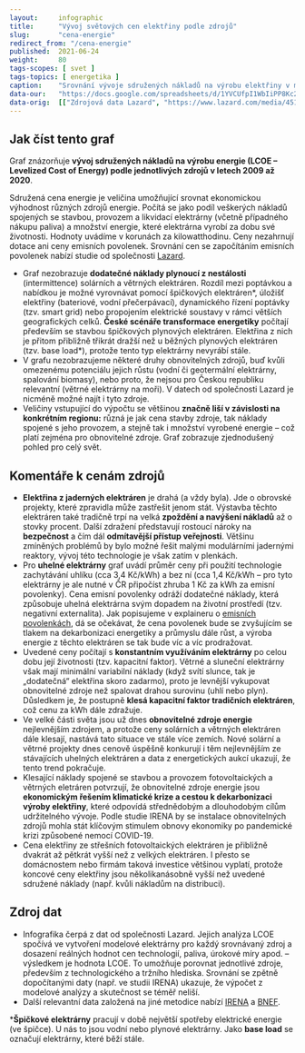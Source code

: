 ```yaml
---
layout:     infographic
title:      "Vývoj světových cen elektřiny podle zdrojů"
slug:       "cena-energie"
redirect_from: "/cena-energie"
published:  2021-06-24
weight:     80
tags-scopes: [ svet ]
tags-topics: [ energetika ]
caption:    "Srovnání vývoje sdružených nákladů na výrobu elektřiny v modelových velkých elektrárnách (tzv. utility-scale) od roku 2009 do roku 2020, především z hlediska technologií a trhu. Do ceny nejsou započteny dotace, ceny emisních povolenek ani náklady spojené s vyrovnáním nestálosti zdrojů. V grafu jsou zobrazeny obnovitelné zdroje, které mají v České republice největší potenciál rozvoje."
data-our:   "https://docs.google.com/spreadsheets/d/1YVCUfpI1WbIiPP8Kc2np3IFYlVQnyNeB3IvJqPdTrns"
data-orig:  [["Zdrojová data Lazard", "https://www.lazard.com/media/451419/lazards-levelized-cost-of-energy-version-140.pdf"]]
---
```


## Jak číst tento graf

Graf znázorňuje **vývoj sdružených nákladů na výrobu energie (LCOE – Levelized Cost of Energy) podle jednotlivých zdrojů v letech  2009 až 2020**.

Sdružená cena energie je veličina umožňující srovnat ekonomickou výhodnost různých zdrojů energie. Počítá se jako podíl veškerých nákladů spojených se stavbou, provozem a likvidací elektrárny (včetně případného nákupu paliva) a množství energie, které elektrárna vyrobí za dobu své životnosti. Hodnoty uvádíme v korunách za kilowatthodinu. Ceny nezahrnují dotace ani ceny emisních povolenek. Srovnání cen se započítáním emisních povolenek nabízí studie od společnosti [Lazard](https://www.lazard.com/media/451419/lazards-levelized-cost-of-energy-version-140.pdf).

- Graf nezobrazuje **dodatečné náklady plynoucí z nestálosti** (intermittence) solárních a větrných elektráren. Rozdíl mezi poptávkou a nabídkou je možné vyrovnávat pomocí špičkových elektráren\*, úložišť elektřiny (bateriové, vodní přečerpávací), dynamického řízení poptávky (tzv. smart grid) nebo propojením elektrické soustavy v rámci větších geografických celků. **České scénáře transformace energetiky** počítají především se stavbou špičkových plynových elektráren. Elektřina z nich  je přitom přibližně třikrát dražší než u běžných plynových elektráren (tzv. base load\*), protože tento typ elektrárny nevyrábí stále.
- V grafu nezobrazujeme některé druhy obnovitelných zdrojů, buď kvůli omezenému potenciálu jejich růstu (vodní či geotermální elektrárny, spalování biomasy), nebo proto, že nejsou pro Českou republiku relevantní (větrné elektrárny na moři). V datech od společnosti Lazard je nicméně možné najít i tyto zdroje.
- Veličiny vstupující do výpočtu se většinou **značně liší v závislosti na konkrétním regionu:** různá je jak cena stavby zdroje, tak náklady spojené s jeho provozem, a stejně tak i množství vyrobené energie – což platí zejména pro obnovitelné zdroje. Graf zobrazuje zjednodušený pohled pro celý svět.

## Komentáře k cenám zdrojů

- **Elektřina z jaderných elektráren** je drahá (a vždy byla). Jde o obrovské projekty, které zpravidla může zastřešit jenom stát. Výstavba  těchto elektráren také tradičně trpí na velká **zpoždění a navýšení nákladů** až o stovky procent. Další zdražení představují rostoucí nároky na **bezpečnost** a čím dál **odmítavější přístup veřejnosti**. Většinu zmíněných problémů by bylo možné řešit malými modulárními jadernými reaktory, vývoj této technologie je však zatím v plenkách.
- Pro **uhelné elektrárny** graf uvádí průměr ceny při použití technologie zachytávání uhlíku (cca 3,4 Kč/kWh) a bez ní (cca 1,4 Kč/kWh – pro tyto elektrárny je ale nutné v ČR připočíst zhruba 1 Kč za kWh za emisní povolenky). Cena emisní povolenky odráží dodatečné náklady, která způsobuje uhelná elektrárna svým dopadem na životní prostředí (tzv. negativní externalita). Jak popisujeme v explaineru o [emisních povolenkách](https://faktaoklimatu.cz/explainery/emisni-povolenky-ets), dá se očekávat, že cena povolenek bude se zvyšujícím se tlakem na dekarbonizaci energetiky a průmyslu dále růst, a výroba energie z těchto elektráren se tak bude víc a víc prodražovat.
- Uvedené ceny počítají s **konstantním využíváním elektrárny** po celou dobu její životnosti (tzv. kapacitní faktor). Větrné a sluneční elektrárny však mají minimální variabilní náklady (když svítí slunce, tak je „dodatečná“ elektřina skoro zadarmo), proto je levnější vykupovat obnovitelné zdroje než spalovat drahou surovinu (uhlí nebo plyn). Důsledkem je, že postupně **klesá kapacitní faktor tradičních elektráren**, což cenu za kWh dále zdražuje.
- Ve velké části světa jsou už dnes **obnovitelné zdroje energie** nejlevnějším zdrojem, a protože ceny solárních a větrných elektráren dále klesají, nastává tato situace ve stále více zemích.
Nové solární a větrné projekty dnes cenově úspěšně konkurují  i těm nejlevnějším ze stávajících uhelných elektráren a data z energetických aukcí ukazují, že tento trend pokračuje.
- Klesající náklady spojené se stavbou a provozem fotovoltaických a větrných eletráren potvrzují, že obnovitelné zdroje energie jsou **ekonomickým řešením klimatické krize a cestou k dekarbonizaci výroby elektřiny**, které odpovídá střednědobým a dlouhodobým cílům udržitelného vývoje.
Podle studie IRENA by se instalace obnovitelných zdrojů mohla stát klíčovým stimulem obnovy ekonomiky po pandemické krizi způsobené nemocí COVID-19.
- Cena elektřiny ze střešních fotovoltaických elektráren je přibližně dvakrát až pětkrát vyšší než z velkých elektráren. I přesto se domácnostem nebo firmám taková investice většinou vyplatí, protože koncové ceny elektřiny jsou několikanásobně vyšší než uvedené sdružené náklady (např. kvůli nákladům na distribuci).

## Zdroj dat

- Infografika čerpá z dat od společnosti Lazard. Jejich analýza LCOE spočívá ve vytvoření modelové elektrárny pro každý srovnávaný zdroj a dosazení reálných hodnot cen technologií, paliva, úrokové míry  apod.  – výsledkem je hodnota LCOE. To umožňuje porovnat  jednotlivé zdroje, především z technologického a tržního hlediska. Srovnání se zpětně dopočítanými daty (např. ve studii IRENA) ukazuje, že výpočet z modelové analýzy a skutečnost se téměř neliší.
- Další relevantní data založená na jiné metodice nabízí [IRENA](https://www.irena.org/-/media/Files/IRENA/Agency/Publication/2020/Jun/IRENA_Power_Generation_Costs_2019.pdf) a [BNEF](https://assets.bbhub.io/professional/sites/24/BNEF-2021-Executive-Factbook.pdf).

\***Špičkové elektrárny** pracují v době největší spotřeby elektrické energie (ve špičce). U nás to jsou vodní nebo plynové elektrárny. Jako **base load** se označují elektrárny, které běží stále.
